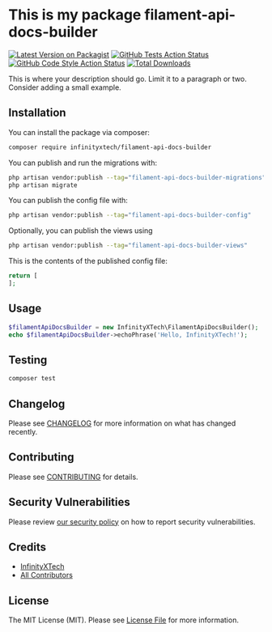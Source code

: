 # This is my package filament-api-docs-builder

[![Latest Version on Packagist](https://img.shields.io/packagist/v/infinityxtech/filament-api-docs-builder.svg?style=flat-square)](https://packagist.org/packages/infinityxtech/filament-api-docs-builder)
[![GitHub Tests Action Status](https://img.shields.io/github/actions/workflow/status/infinityxtech/filament-api-docs-builder/run-tests.yml?branch=main&label=tests&style=flat-square)](https://github.com/infinityxtech/filament-api-docs-builder/actions?query=workflow%3Arun-tests+branch%3Amain)
[![GitHub Code Style Action Status](https://img.shields.io/github/actions/workflow/status/infinityxtech/filament-api-docs-builder/fix-php-code-styling.yml?branch=main&label=code%20style&style=flat-square)](https://github.com/infinityxtech/filament-api-docs-builder/actions?query=workflow%3A"Fix+PHP+code+styling"+branch%3Amain)
[![Total Downloads](https://img.shields.io/packagist/dt/infinityxtech/filament-api-docs-builder.svg?style=flat-square)](https://packagist.org/packages/infinityxtech/filament-api-docs-builder)



This is where your description should go. Limit it to a paragraph or two. Consider adding a small example.

## Installation

You can install the package via composer:

```bash
composer require infinityxtech/filament-api-docs-builder
```

You can publish and run the migrations with:

```bash
php artisan vendor:publish --tag="filament-api-docs-builder-migrations"
php artisan migrate
```

You can publish the config file with:

```bash
php artisan vendor:publish --tag="filament-api-docs-builder-config"
```

Optionally, you can publish the views using

```bash
php artisan vendor:publish --tag="filament-api-docs-builder-views"
```

This is the contents of the published config file:

```php
return [
];
```

## Usage

```php
$filamentApiDocsBuilder = new InfinityXTech\FilamentApiDocsBuilder();
echo $filamentApiDocsBuilder->echoPhrase('Hello, InfinityXTech!');
```

## Testing

```bash
composer test
```

## Changelog

Please see [CHANGELOG](CHANGELOG.md) for more information on what has changed recently.

## Contributing

Please see [CONTRIBUTING](.github/CONTRIBUTING.md) for details.

## Security Vulnerabilities

Please review [our security policy](../../security/policy) on how to report security vulnerabilities.

## Credits

- [InfinityXTech](https://github.com/infinityxtech)
- [All Contributors](../../contributors)

## License

The MIT License (MIT). Please see [License File](LICENSE.md) for more information.
